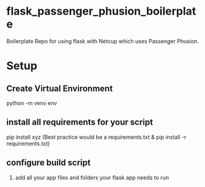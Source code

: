 # flask_passenger_phusion_boilerplate
Boilerplate Repo for using flask with Netcup which uses Passenger Phusion.

# Setup
## Create Virtual Environment
python -m venv env

## install all requirements for your script
pip install xyz
(Best practice would be a requirements.txt & pip install -r requirements.txt)

## configure build script
1. add all your app files and folders your flask app needs to run